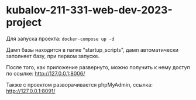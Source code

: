 # kubalov-211-331-web-dev-2023-project
Для запуска проекта:
```docker-compose up -d```

Дамп базы находится в папке "startup_scripts", дамп автоматически заполняет базу, при первом запуске.

После того, как приложение развернуто, можно получить к нему доступ по ссылке: http://127.0.0.1:8006/

Также с проектом разворачивается phpMyAdmin, ссылка: http://127.0.0.1:8091/
